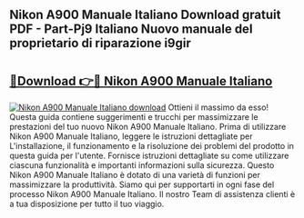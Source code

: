 ## Nikon A900 Manuale Italiano Download gratuit PDF - Part-Pj9 Italiano Nuovo manuale del proprietario di riparazione i9gir

# <h2><a href="http://df9utk.blite.top/?on=Nikon+A900+Manuale+Italiano">🔗Download 👉🔴 Nikon A900 Manuale Italiano</a></h2>

[![Nikon A900 Manuale Italiano download](https://i.imgur.com/lujVjoI.png)](http://df9utk.blite.top/?on=Nikon+A900+Manuale+Italiano)
Ottieni il massimo da esso! Questa guida contiene suggerimenti e trucchi per massimizzare le prestazioni del tuo nuovo Nikon A900 Manuale Italiano. Prima di utilizzare Nikon A900 Manuale Italiano, leggere le istruzioni dettagliate per L'installazione, il funzionamento e la risoluzione dei problemi del prodotto in questa guida per l'utente. Fornisce istruzioni dettagliate su come utilizzare ciascuna funzionalità e importanti informazioni sulla sicurezza. Questo Nikon A900 Manuale Italiano è dotato di una varietà di funzioni per massimizzare la produttività. Siamo qui per supportarti in ogni fase del processo Nikon A900 Manuale Italiano. Il nostro Team di assistenza clienti è a tua disposizione per tutto il tuo viaggio.
